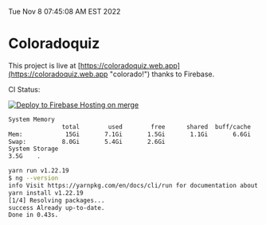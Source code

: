 Tue Nov  8 07:45:08 AM EST 2022

# Coloradoquiz


This project is live at [https://coloradoquiz.web.app](https://coloradoquiz.web.app "colorado!") thanks to Firebase.

CI Status: 

[![Deploy to Firebase Hosting on merge](https://github.com/teamkushal/coloradoquiz/actions/workflows/firebase-hosting-merge.yml/badge.svg)](https://github.com/teamkushal/coloradoquiz/actions/workflows/firebase-hosting-merge.yml)

```bash
System Memory
               total        used        free      shared  buff/cache   available
Mem:            15Gi       7.1Gi       1.5Gi       1.1Gi       6.6Gi       6.7Gi
Swap:          8.0Gi       5.4Gi       2.6Gi
System Storage
3.5G	.
```
```bash
yarn run v1.22.19
$ ng --version
info Visit https://yarnpkg.com/en/docs/cli/run for documentation about this command.
yarn install v1.22.19
[1/4] Resolving packages...
success Already up-to-date.
Done in 0.43s.
```
```bash
